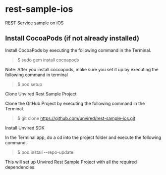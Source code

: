 # rest-sample-ios
REST Service sample on iOS

**Install CocoaPods (if not already installed)**
------------------------------------------------
Install CocoaPods by executing the following command in the Terminal.

> $ sudo gem install cocoapods

Note: After you install cocoapods, make sure you set it up by executing the following command in terminal

> $ pod setup

Clone Unvired Rest Sample Project

Clone the GitHub Project by executing the following command in the Terminal.

> $ git clone https://github.com/unvired/rest-sample-ios.git

Install Unvired SDK

In the Terminal app, do a cd into the project folder and execute the following command.

> $ pod install --repo-update

This will set up Unvired Rest Sample Project with all the required dependencies.
